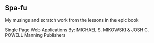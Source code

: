 ## Spa-fu
My musings and scratch work from the lessons in the epic book

Single Page Web Applications
By: MICHAEL S. MIKOWSKI & JOSH C. POWELL
Manning Publishers

